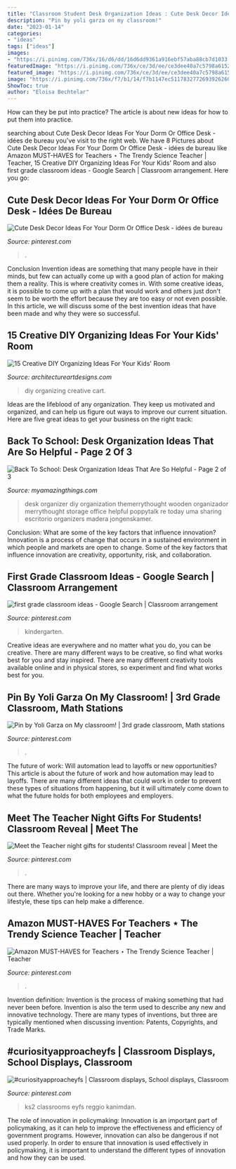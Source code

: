 ```yaml
---
title: "Classroom Student Desk Organization Ideas : Cute Desk Decor Ideas For Your Dorm Or Office Desk"
description: "Pin by yoli garza on my classroom!"
date: "2023-01-14"
categories:
- "ideas"
tags: ["ideas"]
images:
- "https://i.pinimg.com/736x/16/d6/dd/16d6dd9361a916ebf57aba88cb7d1033.jpg"
featuredImage: "https://i.pinimg.com/736x/ce/3d/ee/ce3dee40a7c5798a61524d05fe935198.jpg"
featured_image: "https://i.pinimg.com/736x/ce/3d/ee/ce3dee40a7c5798a61524d05fe935198.jpg"
image: "https://i.pinimg.com/736x/f7/b1/14/f7b1147ec511783277269392626080bf.jpg"
ShowToc: true
author: "Eloisa Bechtelar"
---
```



How can they be put into practice?
The article is about new ideas for how to put them into practice.

	

		
searching about Cute Desk Decor Ideas For Your Dorm Or Office Desk - idées de bureau you've visit to the right web. We have 8 Pictures about Cute Desk Decor Ideas For Your Dorm Or Office Desk - idées de bureau like Amazon MUST-HAVES for Teachers ⋆ The Trendy Science Teacher | Teacher, 15 Creative DIY Organizing Ideas For Your Kids&#039; Room and also first grade classroom ideas - Google Search | Classroom arrangement. Here you go:
		
    
## Cute Desk Decor Ideas For Your Dorm Or Office Desk - Idées De Bureau

<img loading=lazy src="https://i.pinimg.com/736x/3d/5b/fb/3d5bfb4ee42f5aeb3f3e2ded97458f0b.jpg" onerror="this.onerror=null;this.src='https://tse2.mm.bing.net/th?id=OIP.1w6zhp4CHoPBUmoV-xM3-wHaJa&amp;pid=15.1';" alt="Cute Desk Decor Ideas For Your Dorm Or Office Desk - idées de bureau">

_Source: pinterest.com_

>. 

	

Conclusion
Invention ideas are something that many people have in their minds, but few can actually come up with a good plan of action for making them a reality. This is where creativity comes in. With some creative ideas, it is possible to come up with a plan that would work and others just don't seem to be worth the effort because they are too easy or not even possible. In this article, we will discuss some of the best invention ideas that have been made and why they were so successful.

    
## 15 Creative DIY Organizing Ideas For Your Kids&#039; Room

<img loading=lazy src="https://www.architectureartdesigns.com/wp-content/uploads/2017/02/15-Creative-DIY-Organizing-Ideas-For-Your-Kids-Room-5.jpg" onerror="this.onerror=null;this.src='https://tse1.mm.bing.net/th?id=OIP.g3xOQeEm54YnT5DcCXLqqgHaLK&amp;pid=15.1';" alt="15 Creative DIY Organizing Ideas For Your Kids&#039; Room">

_Source: architectureartdesigns.com_

>diy organizing creative cart. 

	

Ideas are the lifeblood of any organization. They keep us motivated and organized, and can help us figure out ways to improve our current situation. Here are five great ideas to get your business on the right track: 

    
## Back To School: Desk Organization Ideas That Are So Helpful - Page 2 Of 3

<img loading=lazy src="http://myamazingthings.com/wp-content/uploads/2017/08/desk-organization-10.jpg" onerror="this.onerror=null;this.src='https://tse1.mm.bing.net/th?id=OIP.zWsqjE0M1Ya_RBmfr9mMxwHaLK&amp;pid=15.1';" alt="Back To School: Desk Organization Ideas That Are So Helpful - Page 2 of 3">

_Source: myamazingthings.com_

>desk organizer diy organization themerrythought wooden organizador merrythought storage office helpful poppytalk re today uma sharing escritorio organizers madera jongenskamer. 

	

Conclusion: What are some of the key factors that influence innovation?
Innovation is a process of change that occurs in a sustained environment in which people and markets are open to change. Some of the key factors that influence innovation are creativity, opportunity, risk, and collaboration.

    
## First Grade Classroom Ideas - Google Search | Classroom Arrangement

<img loading=lazy src="https://i.pinimg.com/736x/16/d6/dd/16d6dd9361a916ebf57aba88cb7d1033.jpg" onerror="this.onerror=null;this.src='https://tse3.mm.bing.net/th?id=OIP.udnBszj95VIoj3i5vVeTiwHaFj&amp;pid=15.1';" alt="first grade classroom ideas - Google Search | Classroom arrangement">

_Source: pinterest.com_

>kindergarten. 

	

Creative ideas are everywhere and no matter what you do, you can be creative. There are many different ways to be creative, so find what works best for you and stay inspired. There are many different creativity tools available online and in physical stores, so experiment and find what works best for you.

    
## Pin By Yoli Garza On My Classroom! | 3rd Grade Classroom, Math Stations

<img loading=lazy src="https://i.pinimg.com/originals/13/80/a5/1380a5b0bc58735d4a18d2d4b55d8675.jpg" onerror="this.onerror=null;this.src='https://tse1.mm.bing.net/th?id=OIP.6QpwL5pTLRcmM5Eqa10ZtAHaJ4&amp;pid=15.1';" alt="Pin by Yoli Garza on My classroom! | 3rd grade classroom, Math stations">

_Source: pinterest.com_

>. 

	

The future of work: Will automation lead to layoffs or new opportunities?
This article is about the future of work and how automation may lead to layoffs. There are many different ideas that could work in order to prevent these types of situations from happening, but it will ultimately come down to what the future holds for both employees and employers.

    
## Meet The Teacher Night Gifts For Students! Classroom Reveal | Meet The

<img loading=lazy src="https://i.pinimg.com/736x/dc/d9/bc/dcd9bcbde1ebcf56f24197a5a275f58c.jpg" onerror="this.onerror=null;this.src='https://tse2.mm.bing.net/th?id=OIP.bCEjkk_7vnbg_XmJ2aNYBAHaJQ&amp;pid=15.1';" alt="Meet the Teacher night gifts for students! Classroom reveal | Meet the">

_Source: pinterest.com_

>. 

	

There are many ways to improve your life, and there are plenty of diy ideas out there. Whether you're looking for a new hobby or a way to change your lifestyle, these tips can help make a difference.

    
## Amazon MUST-HAVES For Teachers ⋆ The Trendy Science Teacher | Teacher

<img loading=lazy src="https://i.pinimg.com/736x/ce/3d/ee/ce3dee40a7c5798a61524d05fe935198.jpg" onerror="this.onerror=null;this.src='https://tse1.mm.bing.net/th?id=OIP.Nt1sEaifZxA76ZRXKesBogHaJ4&amp;pid=15.1';" alt="Amazon MUST-HAVES for Teachers ⋆ The Trendy Science Teacher | Teacher">

_Source: pinterest.com_

>. 

	

Invention definition:
Invention is the process of making something that had never been before. Invention is also the term used to describe any new and innovative technology. There are many types of inventions, but three are typically mentioned when discussing invention: Patents, Copyrights, and Trade Marks.

    
## #curiosityapproacheyfs | Classroom Displays, School Displays, Classroom

<img loading=lazy src="https://i.pinimg.com/736x/f7/b1/14/f7b1147ec511783277269392626080bf.jpg" onerror="this.onerror=null;this.src='https://tse4.mm.bing.net/th?id=OIP.ivqLOdZ1vMHyt3-zXqrPNQHaJ3&amp;pid=15.1';" alt="#curiosityapproacheyfs | Classroom displays, School displays, Classroom">

_Source: pinterest.com_

>ks2 classrooms eyfs reggio kanimdan. 

	

The role of innovation in policymaking:
Innovation is an important part of policymaking, as it can help to improve the effectiveness and efficiency of government programs. However, innovation can also be dangerous if not used properly. In order to ensure that innovation is used effectively in policymaking, it is important to understand the different types of innovation and how they can be used.

